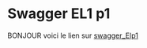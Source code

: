 # Swagger EL1 p1
BONJOUR 
voici le lien sur [swagger_Elp1](https://github.com/mirado447/Swagger/blob/main/Elp1-swagger.yaml)
